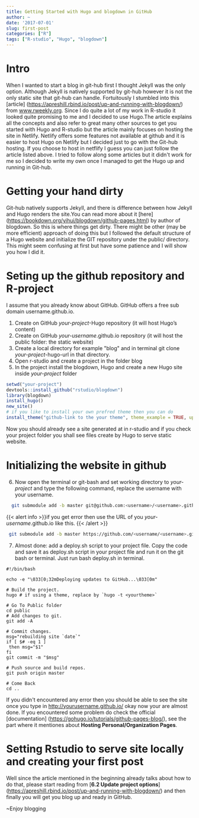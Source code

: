 ```yaml
---
title: Getting Started with Hugo and blogdown in GitHub
author: ~
date: '2017-07-01'
slug: first-post
categories: ["R"]
tags: ["R-studio", "Hugo", "blogdown"]
---
```


# Intro
When I wanted to start a blog in git-hub first I thought Jekyll was the only option. Although Jekyll is natively supported by git-hub however it is not the only static site that git-hub can handle.
Fortuitously I stumbled into this [article] (https://apreshill.rbind.io/post/up-and-running-with-blogdown/) from www.rweekly.org. Since I do quite a lot of my work in R-studio it looked quite promising to me and I decided to use Hugo.The article explains all the concepts and also refer to great many other sources to get you started with Hugo and R-studio but the article mainly focuses on hosting the site in Netlify. Netlify offers some features not available at github and it is easier to host Hugo on Netlify but I decided just to go with the Git-hub hosting. If you choose to host in netflify I guess you can just follow the article listed above.
I tried to follow along some articles but it didn't work for me so I decided to write my own once I managed to get the Hugo up and running in Git-hub.

# Getting your hand dirty
Git-hub natively supports Jekyll, and there is difference between how Jekyll and Hugo renders the site.You can read more about it [here] (https://bookdown.org/yihui/blogdown/github-pages.html) by author of blogdown. So this is where things get dirty. There might be other (may be more efficient) approach of doing this but I followed the default structure of a Hugo website and initialize the GIT repository under the public/ directory. This might seem confusing at first but have some patience and I will show you how I did it. 

# Seting up the github repository and R-project
I assume that you already know about GitHub. GitHub offers a free sub domain username.github.io. 

1. Create on GitHub *your-project*-Hugo repository (it will host Hugo’s content)
2. Create on GitHub *your-username*.github.io repository (it will host the public folder: the static website)
3. Create a local directory for example "blog" and in terminal git clone *your-project*-hugo-url in that directory.
4. Open r-studio and create a project in the folder blog
5. In the project install the blogdown, Hugo and create a new Hugo site inside *your-project* folder

  ```r
setwd("your-project")
devtools::install_github("rstudio/blogdown")
library(blogdown)
install_hugo()
new_site()
# if you like to install your own prefred theme then you can do
install_theme("github-link to the your theme", theme_example = TRUE, update_config = TRUE)
```
Now you should already see a site generated at in r-studio and if you check your project folder you shall see files create by Hugo to serve static website.

  
# Initializing the website in github 
6. Now open the terminal or git-bash and set working directory to *your-project* and type the following command, replace the username with your username.

```bash
  git submodule add -b master git@github.com:<username>/<username>.github.io.git public
```
{{< alert info >}}if you get error then use the URL of you *your-username*.github.io like this.
{{< /alert >}}
  
```bash
 git submodule add -b master https://github.com/<username/<username>.github.io.git public
```
7. Almost done: add a deploy.sh script to your project file. Copy the code and save it as deploy.sh script in your project file and run it on the git bash or terminal. Just run bash deploy.sh in terminal. 
 
 ```
 #!/bin/bash

echo -e "\033[0;32mDeploying updates to GitHub...\033[0m"

# Build the project.
hugo # if using a theme, replace by `hugo -t <yourtheme>`

# Go To Public folder
cd public
# Add changes to git.
git add -A

# Commit changes.
msg="rebuilding site `date`"
if [ $# -eq 1 ]
  then msg="$1"
fi
git commit -m "$msg"

# Push source and build repos.
git push origin master

# Come Back
cd ..
 ```
If you didn't encountered any error then you should be able to see the site once you type in http://yourusername.github.io/ 
okay now your are almost done. If you encountered some problem do check the official [documentation] (https://gohugo.io/tutorials/github-pages-blog/), see the part where it mentiones about **Hosting Personal/Organization Pages**.  

# Setting Rstudio to serve site locally and creating your first post
Well since the article mentioned in the beginning already talks about how to do that, please start reading from [**6.2 Update project options**] (https://apreshill.rbind.io/post/up-and-running-with-blogdown/) and then finally you will get you blog up and ready in GitHub. 

~Enjoy blogging 

